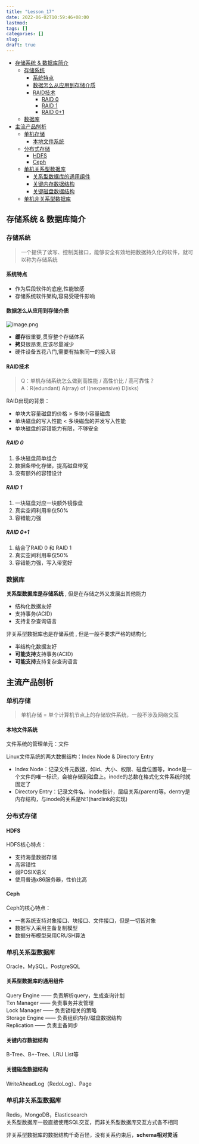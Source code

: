 ```yaml
---
title: "Lesson_17"
date: 2022-06-02T10:59:46+08:00
lastmod:
tags: []
categories: []
slug:
draft: true
---
```


- [存储系统 \& 数据库简介](#存储系统--数据库简介)
  - [存储系统](#存储系统)
    - [系统特点](#系统特点)
    - [数据怎么从应用到存储介质](#数据怎么从应用到存储介质)
    - [RAID技术](#raid技术)
      - [RAID 0](#raid-0)
      - [RAID 1](#raid-1)
      - [RAID 0+1](#raid-01)
  - [数据库](#数据库)
- [主流产品刨析](#主流产品刨析)
  - [单机存储](#单机存储)
    - [本地文件系统](#本地文件系统)
  - [分布式存储](#分布式存储)
    - [HDFS](#hdfs)
    - [Ceph](#ceph)
  - [单机关系型数据库](#单机关系型数据库)
    - [关系型数据库的通用组件](#关系型数据库的通用组件)
    - [关键内存数据结构](#关键内存数据结构)
    - [关键磁盘数据结构](#关键磁盘数据结构)
  - [单机非关系型数据库](#单机非关系型数据库)

## 存储系统 & 数据库简介

### 存储系统

> 一个提供了读写、控制类接口，能够安全有效地把数据持久化的软件，就可以称为存储系统

#### 系统特点

- 作为后段软件的底座,性能敏感
- 存储系统软件架构,容易受硬件影响

#### 数据怎么从应用到存储介质

![image.png](https://p1-juejin.byteimg.com/tos-cn-i-k3u1fbpfcp/22712f39b85a4c2e956f281895b256dc~tplv-k3u1fbpfcp-zoom-in-crop-mark:4536:0:0:0.image?)

- **缓存**很重要,贯穿整个存储体系
- **拷贝**很昂贵,应该尽量减少
- 硬件设备五花八门,需要有抽象同一的接入层

#### RAID技术

> Q：单机存储系统怎么做到高性能 / 高性价比 / 高可靠性？  
> A：R(edundant) A(rray) of I(nexpensive) D(isks)

RAID出现的背景：

- 单块大容量磁盘的价格 > 多块小容量磁盘
- 单块磁盘的写入性能 < 多块磁盘的并发写入性能
- 单块磁盘的容错能力有限，不够安全

##### RAID 0

1. 多块磁盘简单组合
2. 数据条带化存储，提高磁盘带宽
3. 没有额外的容错设计

##### RAID 1

1. 一块磁盘对应一块额外镜像盘
2. 真实空间利用率仅50%
3. 容错能力强

##### RAID 0+1

1. 结合了RAID 0 和 RAID 1
2. 真实空间利用率仅50%
3. 容错能力强，写入带宽好

### 数据库

**关系型数据库是存储系统** , 但是在存储之外又发展出其他能力

- 结构化数据友好
- 支持事务(ACID)
- 支持复杂查询语言

非关系型数据库也是存储系统 , 但是一般不要求严格的结构化

- 半结构化数据友好
- **可能支持**支持事务(ACID)
- **可能支持**支持复杂查询语言

## 主流产品刨析

### 单机存储

> 单机存储 = 单个计算机节点上的存储软件系统，一般不涉及网络交互

#### 本地文件系统

文件系统的管理单元：文件

Linux文件系统的两大数据结构：Index Node & Directory Entry

- Index Node：记录文件元数据，如id、大小、权限、磁盘位置等，inode是一个文件的唯一标识，会被存储到磁盘上。inode的总数在格式化文件系统时就固定了
- Directory Entry：记录文件名、inode指针，层级关系(parent)等。dentry是内存结构，与inode的关系是N:1(hardlink的实现)

### 分布式存储

#### HDFS

HDFS核心特点：

- 支持海量数据存储
- 高容错性
- 弱POSIX语义
- 使用普通x86服务器，性价比高

#### Ceph

Ceph的核心特点：

- 一套系统支持对象接口、块接口、文件接口，但是一切皆对象
- 数据写入采用主备复制模型
- 数据分布模型采用CRUSH算法

### 单机关系型数据库

Oracle，MySQL，PostgreSQL

#### 关系型数据库的通用组件

Query Engine —— 负责解析query，生成查询计划  
Txn Manager —— 负责事务并发管理  
Lock Manager —— 负责锁相关的策略  
Storage Engine —— 负责组织内存/磁盘数据结构  
Replication —— 负责主备同步

#### 关键内存数据结构

B-Tree、B+-Tree、LRU List等

#### 关键磁盘数据结构

WriteAheadLog（RedoLog）、Page

### 单机非关系型数据库

Redis，MongoDB，Elasticsearch  
关系型数据库一般直接使用SQL交互，而非关系型数据库交互方式各不相同

非关系型数据库的数据结构千奇百怪，没有关系约束后，**schema相对灵活**